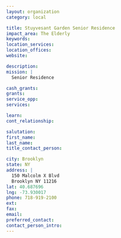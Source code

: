 ```yaml
---
layout: organization
category: local

title: Stuyvesant Garden Senior Residence
impact_area: The Elderly
keywords: 
location_services: 
location_offices: 
website: 

description: 
mission: |
  Senior Residence

cash_grants: 
grants: 
service_opp: 
services: 

learn: 
cont_relationship: 

salutation: 
first_name: 
last_name: 
title_contact_person: 

city: Brooklyn
state: NY
address: |
  150 Malcolm X Blvd    
  Brooklyn NY 11216
lat: 40.687696
lng: -73.930017
phone: 718-919-2100
ext: 
fax: 
email: 
preferred_contact: 
contact_person_intro: 
---
```

